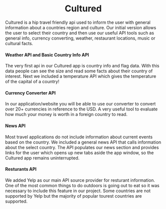 <h1 align="center">Cultured</h1>

<p>
Cultured is a hip travel friendly api used to inform the user with general information about a countries region and culture. Our initial version allows the user to select their country and then use our useful API tools such as general info, currency converting, weather, restaurant locations, music or cultural facts.
</p>

<h4>Weather API and Basic Country Info API</h4>
<p>
The very first api in our Cultured app is country info and flag data. With this data people can see the size and read some facts about their country of interest. Next we included a temperature API which gives the temperature of the capital of a country!
</p>

<h4>Currency Converter API</h4>
<p>
In our application/website you will be able to use our converter to convert over 20+ currencies in reference to the USD. A very useful tool to evaluate how much your money is worth in a foreign country to read.
</p>

<h4>News API</h4>
<p>
Most travel applications do not include information about current events based on the country. We included a general news API that calls information about the select country. The API populates our news section and provides links for the user which opens up new tabs aside the app window, so the Cultured app remains uninterrupted. 
</p>

<h4>Resturants API</h4>
<p>
We added Yelp as our main API source provider for resturant information. One of the most common things to do outdoors is going out to eat so it was necessary to include this feature in our project. Some countries are not supported by Yelp but the majority of popular tourest countries are supported. 
</p>
  

  

  
 
